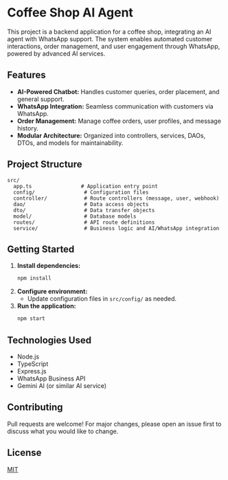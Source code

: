# Coffee Shop AI Agent

This project is a backend application for a coffee shop, integrating an AI agent with WhatsApp support. The system enables automated customer interactions, order management, and user engagement through WhatsApp, powered by advanced AI services.

## Features
- **AI-Powered Chatbot:** Handles customer queries, order placement, and general support.
- **WhatsApp Integration:** Seamless communication with customers via WhatsApp.
- **Order Management:** Manage coffee orders, user profiles, and message history.
- **Modular Architecture:** Organized into controllers, services, DAOs, DTOs, and models for maintainability.

## Project Structure
```
src/
  app.ts                # Application entry point
  config/                # Configuration files
  controller/            # Route controllers (message, user, webhook)
  dao/                   # Data access objects
  dto/                   # Data transfer objects
  model/                 # Database models
  routes/                # API route definitions
  service/               # Business logic and AI/WhatsApp integration
```

## Getting Started
1. **Install dependencies:**
   ```sh
   npm install
   ```
2. **Configure environment:**
   - Update configuration files in `src/config/` as needed.
3. **Run the application:**
   ```sh
   npm start
   ```

## Technologies Used
- Node.js
- TypeScript
- Express.js
- WhatsApp Business API
- Gemini AI (or similar AI service)

## Contributing
Pull requests are welcome! For major changes, please open an issue first to discuss what you would like to change.

## License
[MIT](LICENSE)
